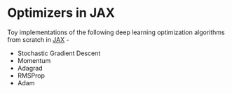 # Optimizers in JAX

Toy implementations of the following deep learning optimization algorithms from scratch in [JAX](https://opensource.google/projects/jax) - 

- Stochastic Gradient Descent
- Momentum
- Adagrad
- RMSProp
- Adam

